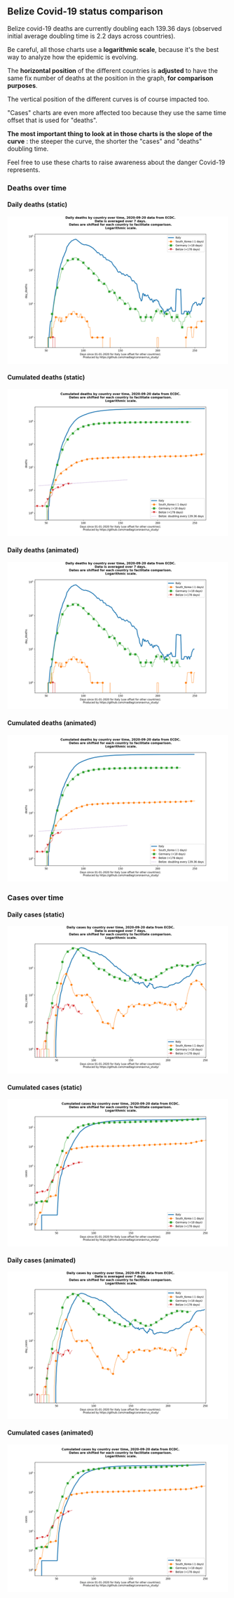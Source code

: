 ## Belize Covid-19 status comparison 

Belize covid-19 deaths are currently doubling each 139.36 days (observed initial average doubling time is 2.2 days across countries).



Be careful, all those charts use a **logarithmic scale**, because it's the best way to analyze how the epidemic is evolving.
 
The **horizontal position** of the different countries is **adjusted** to have the same fix number of deaths at the position in the graph, **for comparison purposes**.

The vertical position of the different curves is of course impacted too.

"Cases" charts are even more affected too because they use the same time offset that is used for "deaths".

**The most important thing to look at in those charts is the slope of the curve** : the steeper the curve, the shorter the "cases" and "deaths" doubling time.

Feel free to use these charts to raise awareness about the danger Covid-19 represents. 


 
### Deaths over time
 
#### Daily deaths (static)
![Belize covid-19 daily deaths static chart](https://raw.githubusercontent.com/madlag/coronavirus_study/master/notebooks/graphs/2020-09-20/countries/Belize/2020-09-20_Belize_day_deaths.png "Belize covid-19 day_deaths static chart")   
 
#### Cumulated deaths (static)
![Belize covid-19 cumulated deaths static chart](https://raw.githubusercontent.com/madlag/coronavirus_study/master/notebooks/graphs/2020-09-20/countries/Belize/2020-09-20_Belize_deaths.png "Belize covid-19 deaths static chart")   
 
#### Daily deaths (animated)
![Belize covid-19 daily deaths animated chart](https://raw.githubusercontent.com/madlag/coronavirus_study/master/notebooks/graphs/2020-09-20/countries/Belize/2020-09-20_Belize_day_deaths.gif "Belize covid-19 day_deaths animated chart")   
 
#### Cumulated deaths (animated)
![Belize covid-19 cumulated deaths animated chart](https://raw.githubusercontent.com/madlag/coronavirus_study/master/notebooks/graphs/2020-09-20/countries/Belize/2020-09-20_Belize_deaths.gif "Belize covid-19 deaths animated chart")   

 
### Cases over time
 
#### Daily cases (static)
![Belize covid-19 daily cases static chart](https://raw.githubusercontent.com/madlag/coronavirus_study/master/notebooks/graphs/2020-09-20/countries/Belize/2020-09-20_Belize_day_cases.png "Belize covid-19 day_cases static chart")   
 
#### Cumulated cases (static)
![Belize covid-19 cumulated cases static chart](https://raw.githubusercontent.com/madlag/coronavirus_study/master/notebooks/graphs/2020-09-20/countries/Belize/2020-09-20_Belize_cases.png "Belize covid-19 cases static chart")   
 
#### Daily cases (animated)
![Belize covid-19 daily cases animated chart](https://raw.githubusercontent.com/madlag/coronavirus_study/master/notebooks/graphs/2020-09-20/countries/Belize/2020-09-20_Belize_day_cases.gif "Belize covid-19 day_cases animated chart")   
 
#### Cumulated cases (animated)
![Belize covid-19 cumulated cases animated chart](https://raw.githubusercontent.com/madlag/coronavirus_study/master/notebooks/graphs/2020-09-20/countries/Belize/2020-09-20_Belize_cases.gif "Belize covid-19 cases animated chart")   

